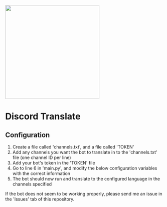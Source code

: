 <img src=https://i.ibb.co/TPcQM44/translate-bot.png height="300" width="auto"/>

# Discord Translate

## Configuration
1. Create a file called 'channels.txt', and a file called 'TOKEN'
2. Add any channels you want the bot to translate in to the 'channels.txt' file (one channel ID per line)
3. Add your bot's token in the 'TOKEN' file
4. Go to line 6 in 'main.py', and modify the below configuration variables with the correct information
5. The bot should now run and translate to the configured language in the channels specified

If the bot does not seem to be working properly, please send me an issue in the 'Issues' tab of this repository.
